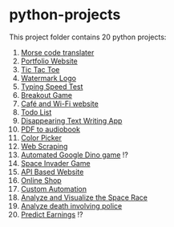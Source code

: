 # python-projects

This project folder contains 20 python projects:

1. [Morse code translater](https://github.com/nkp1111/python-projects/tree/main/1.morse_code_translater)
2. [Portfolio Website](https://github.com/nkp1111/python-projects/tree/main/2.portfolio_website)
3. [Tic Tac Toe](https://github.com/nkp1111/python-projects/tree/main/3.tic_tac_toe)
4. [Watermark Logo](https://github.com/nkp1111/python-projects/tree/main/4.watermark_logo)
5. [Typing Speed Test](https://github.com/nkp1111/python-projects/tree/main/5.typing_speed_test)
6. [Breakout Game](https://github.com/nkp1111/python-projects/tree/main/6.breakout_game)
7. [Café and Wi-Fi website](https://github.com/nkp1111/python-projects/tree/main/7.cafe_and_wifi_website)
8. [Todo List](https://github.com/nkp1111/python-projects/tree/main/8.todo_list)
9. [Disappearing Text Writing App](https://github.com/nkp1111/python-projects/tree/main/9.disappearing_text_writing_app)
10. [PDF to audiobook](https://github.com/nkp1111/python-projects/tree/main/10.pdf_to_audiobook)
11. [Color Picker](https://github.com/nkp1111/python-projects/tree/main/11.color_picker_from_image)
12. [Web Scraping](https://github.com/nkp1111/python-projects/tree/main/12.web_scraping)
13. [Automated Google Dino game]() !?
14. [Space Invader Game](https://github.com/nkp1111/python-projects/tree/main/14.space_invader_game)
15. [API Based Website](https://github.com/nkp1111/python-projects/tree/main/15.custom_api_based_website)
16. [Online Shop](https://github.com/nkp1111/python-projects/tree/main/16.online-shop)
17. [Custom Automation](https://github.com/nkp1111/python-projects/tree/main/17.custom_automation)
18. [Analyze and Visualize the Space Race](https://github.com/nkp1111/python-projects/tree/main/18.analyse_and_visualise_the_space_race)
19. [Analyze death involving police](https://github.com/nkp1111/python-projects/tree/main/19.analyse_deaths_involving_police_in_the_United_States)
20. [Predict Earnings]() !?